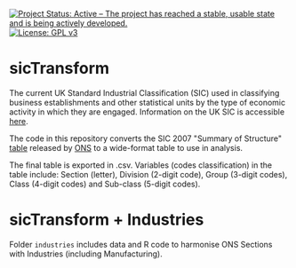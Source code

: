 [![Project Status: Active – The project has reached a stable, usable state and is being actively developed.](https://www.repostatus.org/badges/latest/active.svg)](https://www.repostatus.org/#active)
[![License: GPL v3](https://img.shields.io/badge/License-GPLv3-blue.svg)](https://www.gnu.org/licenses/gpl-3.0)

# sicTransform
The current UK Standard Industrial Classification (SIC) used in classifying business establishments and other statistical units by the type of economic activity in which they are engaged. Information on the UK SIC is accessible [here](https://onsdigital.github.io/dp-classification-tools/standard-industrial-classification/ONS_SIC_hierarchy_view.html).

The code in this repository converts the SIC 2007 "Summary of Structure" [table](https://www.ons.gov.uk/file?uri=/methodology/classificationsandstandards/ukstandardindustrialclassificationofeconomicactivities/uksic2007/sic2007summaryofstructurtcm6.xls) released by [ONS](https://www.ons.gov.uk/) to a wide-format table to use in analysis.

The final table is exported in .csv. Variables (codes classification) in the table include: Section (letter),	Division (2-digit code),	Group (3-digit codes),	Class (4-digit codes)	and Sub-class (5-digit codes).


# sicTransform + Industries
Folder `industries` includes data and R code to harmonise ONS Sections with Industries (including Manufacturing).
